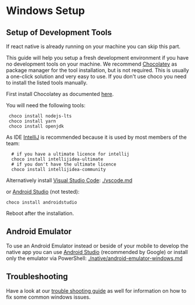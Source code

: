 # Windows Setup

## Setup of Development Tools

If react native is already running on your machine you can skip this part.

This guide will help you setup a fresh development environment if you have no development tools on your machine.
We recommend [Chocolatey](https://chocolatey.org/) as package manager for the tool installation, but is not required.
This is usually a one-click solution and very easy to use. If you don't use choco you need to install the listed tools manually.

First install Chocolatey as documented [here](https://chocolatey.org/install).

You will need the following tools:

```shell script
 choco install nodejs-lts
 choco install yarn
 choco install openjdk
```

As IDE [IntelliJ](https://www.jetbrains.com/de-de/idea/) is recommended because it is used by most members of the team:

```
  # if you have a ultimate licence for intellij
  choco install intellijidea-ultimate
  # if you don't have the ultimate licence
  choco install intellijidea-community
```

Alternatively install [Visual Studio Code](https://code.visualstudio.com/): [./vscode.md](./vscode.md)

or [Android Studio](https://developer.android.com/studio) (not tested):

```
choco install androidstudio
```

Reboot after the installation.

## Android Emulator

To use an Android Emulator instead or beside of your mobile to develop the native app you can use [Android Studio](https://developer.android.com/studio/run/emulator) (recommended by Google) or install only the emulator via PowerShell: [./native/android-emulator-windows.md](./native/android-emulator-windows.md)

## Troubleshooting

Have a look at our [trouble shooting guide](docs/troubleshooting.md) as well for information on how to fix some common windows issues.

